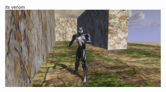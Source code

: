 its venom
![Screenshot](https://github.com/jackrabbit72380/Ho4kmmm/blob/master/common/H3EK/tags/rxk1ng/objects/characters/spideysymbiote/preview.jpg)

